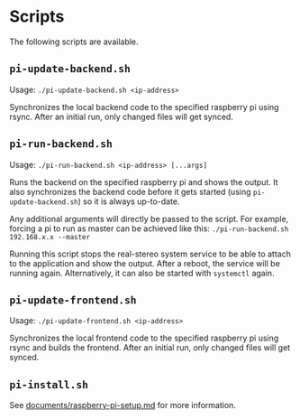 # Scripts

The following scripts are available.

## `pi-update-backend.sh`

Usage: `./pi-update-backend.sh <ip-address>`

Synchronizes the local backend code to the specified raspberry pi using rsync.
After an initial run, only changed files will get synced.

## `pi-run-backend.sh`

Usage: `./pi-run-backend.sh <ip-address> [...args]`

Runs the backend on the specified raspberry pi and shows the output.
It also synchronizes the backend code before it gets started (using `pi-update-backend.sh`) so it is always up-to-date.

Any additional arguments will directly be passed to the script.
For example, forcing a pi to run as master can be achieved like this:
`./pi-run-backend.sh 192.168.x.x --master`

Running this script stops the real-stereo system service to be able to attach to the application and show the output.
After a reboot, the service will be running again. Alternatively, it can also be started with `systemctl` again.

## `pi-update-frontend.sh`

Usage: `./pi-update-frontend.sh <ip-address>`

Synchronizes the local frontend code to the specified raspberry pi using rsync and builds the frontend.
After an initial run, only changed files will get synced.

## `pi-install.sh`

See [documents/raspberry-pi-setup.md](../documents/raspberry-pi-setup.md) for more information.
